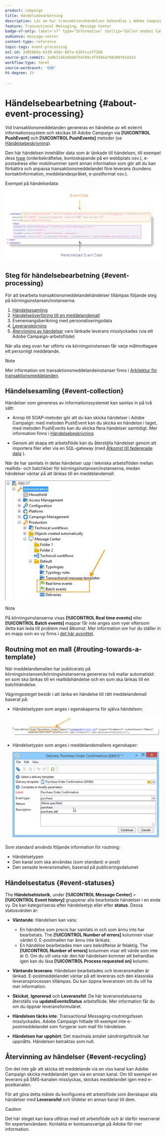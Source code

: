 ```yaml
---
product: campaign
title: Händelsebearbetning
description: Läs om hur transaktionshändelser behandlas i Adobe Campaign Classic
feature: Transactional Messaging, Message Center
badge-v7-only: label="v7" type="Informative" tooltip="Gäller endast Campaign Classic v7"
audience: message-center
content-type: reference
topic-tags: event-processing
exl-id: 3d85866a-6339-458c-807a-b267cce772b8
source-git-commit: 3a9b21d626b60754789c3f594ba798309f62a553
workflow-type: tm+mt
source-wordcount: '698'
ht-degree: 2%

---
```


# Händelsebearbetning {#about-event-processing}



Vid transaktionsmeddelanden genereras en händelse av ett externt informationssystem och skickas till Adobe Campaign via **[!UICONTROL PushEvent]** och **[!UICONTROL PushEvents]** metoder (se [Händelsebeskrivning](../../message-center/using/event-description.md)).

Den här händelsen innehåller data som är länkade till händelsen, till exempel dess [type](../../message-center/using/creating-event-types.md) (orderbekräftelse, kontoskapande på en webbplats osv.), e-postadress eller mobilnummer samt annan information som gör att du kan förbättra och anpassa transaktionsmeddelandet före leverans (kundens kontaktinformation, meddelandespråket, e-postformat osv.).

Exempel på händelsedata:

![](assets/messagecenter_events_request_001.png)

## Steg för händelsebearbetning {#event-processing}

För att bearbeta transaktionsmeddelandehändelser tillämpas följande steg på körningsinstansen/instanserna:

1. [Händelsesamling](#event-collection)
1. [Händelseöverföring till en meddelandemall](#routing-towards-a-template)
1. Evenemangsberikning med personaliseringsdata
1. [Leveranskörning](../../message-center/using/delivery-execution.md)
1. [Återvinning av händelser](#event-recycling) vars länkade leverans misslyckades (via ett Adobe Campaign-arbetsflöde)

När alla steg ovan har utförts via körningsinstansen får varje målmottagare ett personligt meddelande.

>[!NOTE]
>
>Mer information om transaktionsmeddelandeinstanser finns i [Arkitektur för transaktionsmeddelanden](../../message-center/using/transactional-messaging-architecture.md).


## Händelsesamling {#event-collection}

Händelser som genereras av informationssystemet kan samlas in på två sätt:

* Anrop till SOAP-metoder gör att du kan skicka händelser i Adobe Campaign: med metoden PushEvent kan du skicka en händelse i taget, med metoden PushEvents kan du skicka flera händelser samtidigt. Mer information finns i [Händelsebeskrivning](../../message-center/using/event-description.md).

* Genom att skapa ett arbetsflöde kan du återställa händelser genom att importera filer eller via en SQL-gateway (med [Åtkomst till federerade data](../../installation/using/about-fda.md) ).

När de har samlats in delas händelser upp i tekniska arbetsflöden mellan realtids- och batchköer för körningsinstansen/instanserna, medan händelser väntar på att länkas till en meddelandemall.

![](assets/messagecenter_events_queues_001.png)

>[!NOTE]
>
>På körningsinstanserna visas **[!UICONTROL Real time events]** eller **[!UICONTROL Batch events]** mappar får inte anges som vyer eftersom detta kan leda till problem med åtkomst. Mer information om hur du ställer in en mapp som en vy finns i [det här avsnittet](../../platform/using/access-management-folders.md).

## Routning mot en mall {#routing-towards-a-template}

När meddelandemallen har publicerats på körningsinstansen/körningsinstanserna genereras två mallar automatiskt: en som ska länkas till en realtidshändelse och en som ska länkas till en batchhändelse.

Vägningssteget består i att länka en händelse till rätt meddelandemall baserat på:

* Händelsetypen som anges i egenskaperna för själva händelsen:

  ![](assets/messagecenter_event_type_001.png)

* Händelsetypen som anges i meddelandemallens egenskaper:

  ![](assets/messagecenter_event_type_002.png)

Som standard används följande information för routning:

* Händelsetypen
* Den kanal som ska användas (som standard: e-post)
* Den senaste leveransmallen, baserad på publiceringsdatumet

## Händelsestatus {#event-statuses}

The **Händelsehistorik**, under **[!UICONTROL Message Center]** > **[!UICONTROL Event history]** grupperar alla bearbetade händelser i en enda vy. De kan kategoriseras efter händelsetyp eller efter **status**. Dessa statusvärden är:

* **Väntande**: Händelsen kan vara:

   * En händelse som precis har samlats in och som ännu inte har bearbetats. The **[!UICONTROL Number of errors]** kolumnen visar värdet 0. E-postmallen har ännu inte länkats.
   * En händelse bearbetades men vars bekräftelse är felaktig. The **[!UICONTROL Number of errors]** kolumnen visar ett värde som inte är 0. Om du vill veta när den här händelsen kommer att behandlas igen kan du läsa **[!UICONTROL Process requested on]** kolumn.

* **Väntande leverans**: Händelsen bearbetades och leveransmallen är länkad. E-postmeddelandet väntar på att levereras och den klassiska leveransprocessen tillämpas. Du kan öppna leveransen om du vill ha mer information.
* **Skickat**, **Ignorerad** och **Leveransfel**: De här leveransstatusarna återställs via **updateEventsStatus** arbetsflöde. Mer information får du om du öppnar leveransformuläret.
* **Händelsen täcks inte**: Transactional Messaging-routningsfasen misslyckades. Adobe Campaign hittade till exempel inte e-postmeddelandet som fungerar som mall för händelsen.
* **Händelsen har upphört**: Det maximala antalet sändningsförsök har uppnåtts. Händelsen betraktas som null.

## Återvinning av händelser {#event-recycling}

Om det inte går att skicka ett meddelande via en viss kanal kan Adobe Campaign skicka meddelandet igen via en annan kanal. Om till exempel en leverans på SMS-kanalen misslyckas, skickas meddelandet igen med e-postkanalen.

För att göra detta måste du konfigurera ett arbetsflöde som återskapar alla händelser med **Leveransfel** och tilldelar en annan kanal till dem.

>[!CAUTION]
>
>Det här steget kan bara utföras med ett arbetsflöde och är därför reserverat för expertanvändare. Kontakta er kontoansvarige på Adobe för mer information.